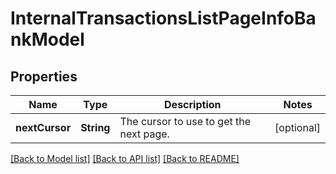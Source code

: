 # InternalTransactionsListPageInfoBankModel

## Properties
Name | Type | Description | Notes
------------ | ------------- | ------------- | -------------
**nextCursor** | **String** | The cursor to use to get the next page. | [optional] 

[[Back to Model list]](../README.md#documentation-for-models) [[Back to API list]](../README.md#documentation-for-api-endpoints) [[Back to README]](../README.md)


